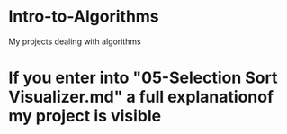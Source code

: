# Intro-to-Algorithms
My projects dealing with algorithms

# If you enter into "05-Selection Sort Visualizer.md" a full explanationof my project is visible
